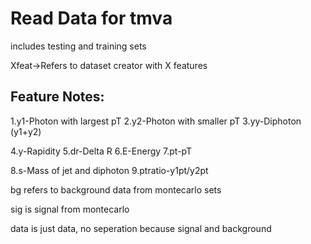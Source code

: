 # Read Data for tmva 

includes testing and training sets

Xfeat->Refers to dataset creator with X features 

  
## Feature Notes: 
1.y1-Photon with largest pT
2.y2-Photon with smaller pT 
3.yy-Diphoton (y1+y2)

4.y-Rapidity 
5.dr-Delta R 
6.E-Energy 
7.pt-pT

8.s-Mass of jet and diphoton 
9.ptratio-y1pt/y2pt


bg refers to background data from montecarlo sets
 
sig is signal from montecarlo 

data is just data, no seperation because signal and background 




